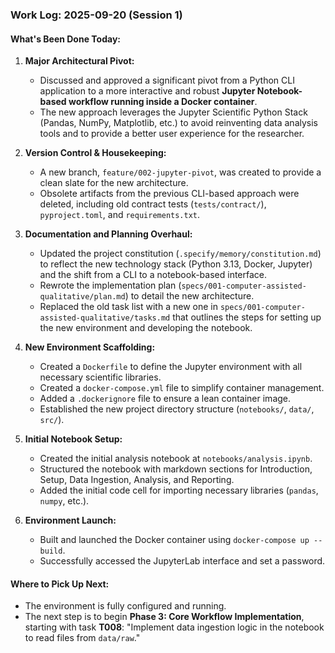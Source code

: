 ### Work Log: 2025-09-20 (Session 1)

#### What's Been Done Today:

1.  **Major Architectural Pivot:**
    *   Discussed and approved a significant pivot from a Python CLI application to a more interactive and robust **Jupyter Notebook-based workflow running inside a Docker container**.
    *   The new approach leverages the Jupyter Scientific Python Stack (Pandas, NumPy, Matplotlib, etc.) to avoid reinventing data analysis tools and to provide a better user experience for the researcher.

2.  **Version Control & Housekeeping:**
    *   A new branch, `feature/002-jupyter-pivot`, was created to provide a clean slate for the new architecture.
    *   Obsolete artifacts from the previous CLI-based approach were deleted, including old contract tests (`tests/contract/`), `pyproject.toml`, and `requirements.txt`.

3.  **Documentation and Planning Overhaul:**
    *   Updated the project constitution (`.specify/memory/constitution.md`) to reflect the new technology stack (Python 3.13, Docker, Jupyter) and the shift from a CLI to a notebook-based interface.
    *   Rewrote the implementation plan (`specs/001-computer-assisted-qualitative/plan.md`) to detail the new architecture.
    *   Replaced the old task list with a new one in `specs/001-computer-assisted-qualitative/tasks.md` that outlines the steps for setting up the new environment and developing the notebook.

4.  **New Environment Scaffolding:**
    *   Created a `Dockerfile` to define the Jupyter environment with all necessary scientific libraries.
    *   Created a `docker-compose.yml` file to simplify container management.
    *   Added a `.dockerignore` file to ensure a lean container image.
    *   Established the new project directory structure (`notebooks/`, `data/`, `src/`).

5.  **Initial Notebook Setup:**
    *   Created the initial analysis notebook at `notebooks/analysis.ipynb`.
    *   Structured the notebook with markdown sections for Introduction, Setup, Data Ingestion, Analysis, and Reporting.
    *   Added the initial code cell for importing necessary libraries (`pandas`, `numpy`, etc.).

6.  **Environment Launch:**
    *   Built and launched the Docker container using `docker-compose up --build`.
    *   Successfully accessed the JupyterLab interface and set a password.

#### Where to Pick Up Next:

*   The environment is fully configured and running.
*   The next step is to begin **Phase 3: Core Workflow Implementation**, starting with task **T008**: "Implement data ingestion logic in the notebook to read files from `data/raw`."
